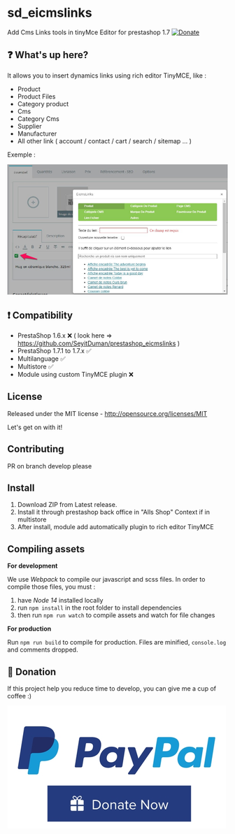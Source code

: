 # sd_eicmslinks
Add Cms Links tools in tinyMce Editor for prestashop 1.7 [![Donate](https://img.shields.io/badge/Donate-PayPal-green.svg)](https://www.paypal.com/cgi-bin/webscr?cmd=_s-xclick&hosted_button_id=7DYHRZRNJBXQ2)

## :question: What's up here?

It allows you to insert dynamics links using rich editor TinyMCE, like :
 - Product
 - Product Files
 - Category product
 - Cms
 - Category Cms
 - Supplier
 - Manufacturer
 - All other link ( account / contact / cart / search / sitemap ... )

Exemple :

<img src="https://raw.githubusercontent.com/SeyitDuman/sd_eicmslinks/master/views/img/screenshot_1.jpg" alt="Ei cms links configuration">



## :exclamation: Compatibility
 - PrestaShop 1.6.x :x: ( look here => https://github.com/SeyitDuman/prestashop_eicmslinks )
 - PrestaShop 1.7.1 to 1.7.x :white_check_mark:
 - Multilanguage :white_check_mark:
 - Multistore :white_check_mark:
 - Module using custom TinyMCE plugin :x:


## License
Released under the MIT license - http://opensource.org/licenses/MIT

Let's get on with it!

## Contributing
PR on branch develop please

## Install

1. Download ZIP from Latest release.
2. Install it through prestashop back office in "Alls Shop" Context if in multistore
6. After install, module add automatically plugin to rich editor TinyMCE

## Compiling assets
**For development**

We use _Webpack_ to compile our javascript and scss files.
In order to compile those files, you must :
1. have _Node 14_ installed locally
2. run `npm install` in the root folder to install dependencies
3. then run `npm run watch` to compile assets and watch for file changes

**For production**

Run `npm run build` to compile for production.
Files are minified, `console.log` and comments dropped.

## :eyes: Donation
If this project help you reduce time to develop, you can give me a cup of coffee :)


[![paypal](https://raw.githubusercontent.com/SeyitDuman/sd_eicmslinks/master/views/img/paypal_donate.jpg)](https://www.paypal.com/donate/?cmd=_s-xclick&hosted_button_id=7DYHRZRNJBXQ2)



